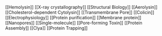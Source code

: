 [[Hemolysin]]
[[X-ray crystallography]]
[[Structural Biology]]
[[Aerolysin]]
[[Cholesterol-dependent Cytolysin]]
[[Transmembrane Pore]]
[[Colicin]]
[[Electrophysiology]]
[[Protein purification]]
[[Membrane protein]]
[[Nanopores]]
[[Single-molecule]]
[[Pore-forming Toxin]]
[[Protein Assembly]]
[[Clya]]
[[Protein Trapping]]
